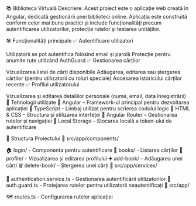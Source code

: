 📚 Biblioteca Virtuală
Descriere:
Acest proiect este o aplicație web creată în Angular, dedicată gestionării unei biblioteci online. Aplicația este construită conform celor mai bune practici și include funcționalități precum autentificarea utilizatorilor, protecția rutelor și testarea unităților.

🛠 Funcționalități principale
✅ Autentificare utilizatori

Utilizatorii se pot autentifica folosind email și parolă
Protecție pentru anumite rute utilizând AuthGuard
✅ Gestionarea cărților

Vizualizarea listei de cărți disponibile
Adăugarea, editarea sau ștergerea cărților (pentru utilizatorii cu roluri speciale)
Accesarea istoricului cărților recente
✅ Profilul utilizatorului

Vizualizarea și editarea detaliilor personale (nume, email, data înregistrării)
🚀 Tehnologii utilizate
🔹 Angular – Framework-ul principal pentru dezvoltarea aplicației
🔹 TypeScript – Limbaj utilizat pentru scrierea codului logic
🔹 HTML & CSS – Structura și stilizarea interfeței
🔹 Angular Router – Gestionarea rutelor și navigației
🔹 Local Storage – Stocarea locală a token-ului de autentificare


📂 Structura Proiectului
📁 src/app/components/

🏠 login/ - Componenta pentru autentificare
📖 books/ - Listarea cărților
👤 profile/ - Vizualizarea și editarea profilului
➕ add-book/ - Adăugarea unei cărți
🗑 delete-book/ - Ștergerea unei cărți
📁 src/app/services/

🔑 authentication.service.ts - Gestionarea autentificării utilizatorilor
🔐 auth.guard.ts - Protejarea rutelor pentru utilizatorii neautentificați
📁 src/app/

🗺 routes.ts - Configurarea rutelor aplicației

